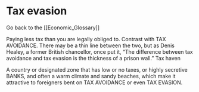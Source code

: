 # Tax evasion

Go back to the [[Economic_Glossary]]


Paying less tax than you are legally obliged to. Contrast with TAX AVOIDANCE. There may be a thin line between the two, but as Denis Healey, a former British chancellor, once put it, “The difference between tax avoidance and tax evasion is the thickness of a prison wall.”
Tax haven

A country or designated zone that has low or no taxes, or highly secretive BANKS, and often a warm climate and sandy beaches, which make it attractive to foreigners bent on TAX AVOIDANCE or even TAX EVASION.

